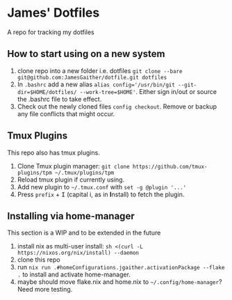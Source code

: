 # James' Dotfiles
A repo for tracking my dotfiles

## How to start using on a new system
1. clone repo into a new folder i.e. dotfiles `git clone --bare git@github.com:JamesGaither/dotfile.git dotfiles`
2. In `.bashrc` add a new alias `alias config='/usr/bin/git --git-dir=$HOME/dotfiles/ --work-tree=$HOME'`. Either sign in/out or source the .bashrc file to take effect.
3. Check out the newly cloned files `config checkout`. Remove or backup any file conflicts that might occur.

## Tmux Plugins
This repo also has tmux plugins.
1. Clone Tmux plugin manager: `git clone https://github.com/tmux-plugins/tpm ~/.tmux/plugins/tpm`
2. Reload tmux plugin if currently using. 
3. Add new plugin to `~/.tmux.conf` with `set -g @plugin '...'`
4. Press `prefix` + <kbd>I</kbd> (capital i, as in **I**nstall) to fetch the plugin.

## Installing via home-manager
This section is a WIP and to be extended in the future

1. install nix as multi-user install: `sh <(curl -L https://nixos.org/nix/install) --daemon`
2. clone this repo
3. run `nix run .#homeConfigurations.jgaither.activationPackage --flake .` to install and activate home-manager.
4. maybe should move flake.nix and home.nix to `~/.config/home-manager`? Need more testing.

